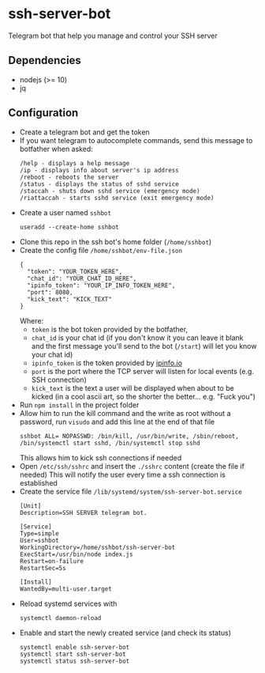 # ssh-server-bot
Telegram bot that help you manage and control your SSH server

## Dependencies

- nodejs (>= 10)
- jq

## Configuration

- Create a telegram bot and get the token
- If you want telegram to autocomplete commands, send this message to botfather when asked:
  ```
  /help - displays a help message
  /ip - displays info about server's ip address
  /reboot - reboots the server
  /status - displays the status of sshd service
  /staccah - shuts down sshd service (emergency mode)
  /riattaccah - starts sshd service (exit emergency mode)
  ```
- Create a user named `sshbot`
  ```
  useradd --create-home sshbot
  ```
- Clone this repo in the ssh bot's home folder (`/home/sshbot`)
- Create the config file `/home/sshbot/env-file.json`
  ```
  {
    "token": "YOUR_TOKEN_HERE",
    "chat_id": "YOUR_CHAT_ID_HERE",
    "ipinfo_token": "YOUR_IP_INFO_TOKEN_HERE",
    "port": 8080,
    "kick_text": "KICK_TEXT"
  }
  ```
  Where:
  - `token` is the bot token provided by the botfather,
  - `chat_id` is your chat id (if you don't know it you can leave it blank and the first message you'll send to the bot (`/start`) will let you know your chat id)
  - `ipinfo_token` is the token provided by [ipinfo.io](ipinfo.io)
  - `port` is the port where the TCP server will listen for local events (e.g. SSH connection)
  - `kick_text` is the text a user will be displayed when about to be kicked (in a cool ascii art, so the shorter the better... e.g. "Fuck you")
- Run `npm install` in the project folder
- Allow him to run the kill command and the write as root without a password, run `visudo` and add this line at the end of that file
  ```
  sshbot ALL= NOPASSWD: /bin/kill, /usr/bin/write, /sbin/reboot, /bin/systemctl start sshd, /bin/systemctl stop sshd
  ```
  This allows him to kick ssh connections if needed
- Open `/etc/ssh/sshrc` and insert the `./sshrc` content (create the file if needed)
  This will notify the user every time a ssh connection is established
- Create the service file `/lib/systemd/system/ssh-server-bot.service`
  ```
  [Unit]
  Description=SSH SERVER telegram bot.

  [Service]
  Type=simple
  User=sshbot
  WorkingDirectory=/home/sshbot/ssh-server-bot
  ExecStart=/usr/bin/node index.js
  Restart=on-failure
  RestartSec=5s

  [Install]
  WantedBy=multi-user.target
  ```
- Reload systemd services with
  ```
  systemctl daemon-reload
  ```
- Enable and start the newly created service (and check its status)
  ```
  systemctl enable ssh-server-bot
  systemctl start ssh-server-bot
  systemctl status ssh-server-bot
  ```
